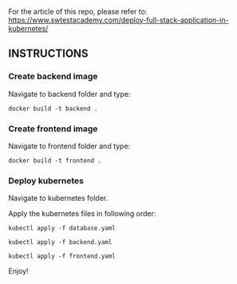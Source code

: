For the article of this repo, please refer to: https://www.swtestacademy.com/deploy-full-stack-application-in-kubernetes/

## INSTRUCTIONS

### Create backend image

Navigate to backend folder and type:

``` docker build -t backend . ```

### Create frontend image

Navigate to frontend folder and type:

``` docker build -t frontend . ```

### Deploy kubernetes

Navigate to kubernetes folder.

Apply the kubernetes files in following order:

``` kubectl apply -f database.yaml ```

``` kubectl apply -f backend.yaml ```

``` kubectl apply -f frontend.yaml ```

Enjoy!
